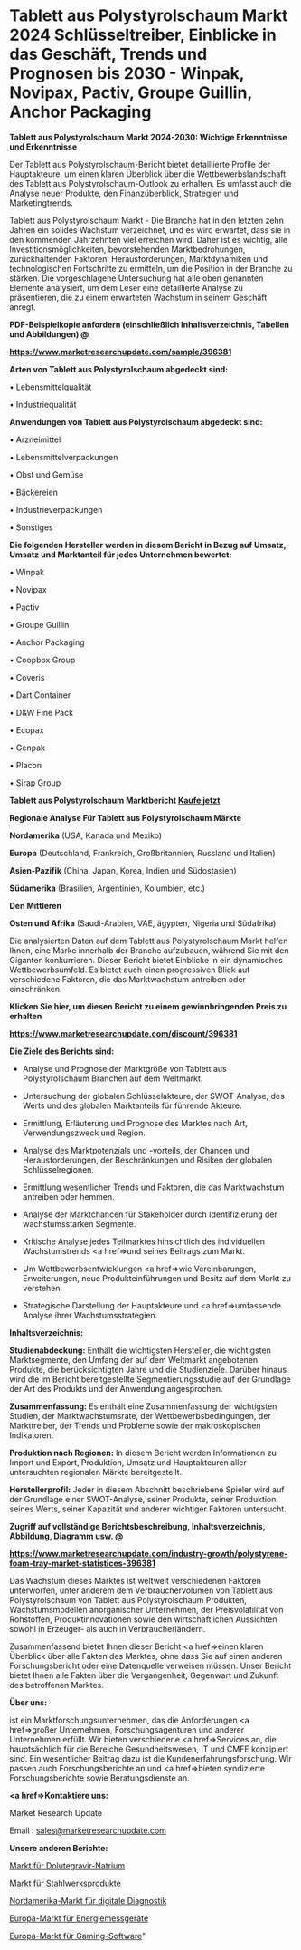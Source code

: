 # Tablett aus Polystyrolschaum Markt 2024 Schlüsseltreiber, Einblicke in das Geschäft, Trends und Prognosen bis 2030 - Winpak, Novipax, Pactiv, Groupe Guillin, Anchor Packaging

<strong>Tablett aus Polystyrolschaum Markt 2024-2030: Wichtige Erkenntnisse und Erkenntnisse</strong>

Der Tablett aus Polystyrolschaum-Bericht bietet detaillierte Profile der Hauptakteure, um einen klaren Überblick über die Wettbewerbslandschaft des Tablett aus Polystyrolschaum-Outlook zu erhalten. Es umfasst auch die Analyse neuer Produkte, den Finanzüberblick, Strategien und Marketingtrends.

Tablett aus Polystyrolschaum Markt - Die Branche hat in den letzten zehn Jahren ein solides Wachstum verzeichnet, und es wird erwartet, dass sie in den kommenden Jahrzehnten viel erreichen wird. Daher ist es wichtig, alle Investitionsmöglichkeiten, bevorstehenden Marktbedrohungen, zurückhaltenden Faktoren, Herausforderungen, Marktdynamiken und technologischen Fortschritte zu ermitteln, um die Position in der Branche zu stärken. Die vorgeschlagene Untersuchung hat alle oben genannten Elemente analysiert, um dem Leser eine detaillierte Analyse zu präsentieren, die zu einem erwarteten Wachstum in seinem Geschäft anregt.



<strong><b>PDF-Beispielkopie anfordern (einschließlich Inhaltsverzeichnis, Tabellen und Abbildungen) @ </b></strong>

<strong><a href=https://www.marketresearchupdate.com/sample/396381>

<strong>https://www.marketresearchupdate.com/sample/396381</u></a></strong></strong>



<strong>Arten von Tablett aus Polystyrolschaum abgedeckt sind:</strong>

• Lebensmittelqualität

• Industriequalität



<strong>Anwendungen von Tablett aus Polystyrolschaum abgedeckt sind:</strong>

• Arzneimittel

• Lebensmittelverpackungen

• Obst und Gemüse

• Bäckereien

• Industrieverpackungen

• Sonstiges



<strong>Die folgenden Hersteller werden in diesem Bericht in Bezug auf Umsatz, Umsatz und Marktanteil für jedes Unternehmen bewertet:</strong>

• Winpak

• Novipax

• Pactiv

• Groupe Guillin

• Anchor Packaging

• Coopbox Group

• Coveris

• Dart Container

• D&W Fine Pack

• Ecopax

• Genpak

• Placon

• Sirap Group



<strong>Tablett aus Polystyrolschaum Marktbericht <a href=https://www.marketresearchupdate.com/buynow/396381>Kaufe jetzt</a></strong>



<strong>Regionale Analyse Für Tablett aus Polystyrolschaum Märkte</strong>



<strong>Nordamerika</strong> (USA, Kanada und Mexiko)



<strong>Europa</strong> (Deutschland, Frankreich, Großbritannien, Russland und Italien)



<strong>Asien-Pazifik</strong> (China, Japan, Korea, Indien und Südostasien)



<strong>Südamerika</strong> (Brasilien, Argentinien, Kolumbien, etc.)



<strong>Den Mittleren</strong> 

<strong>Osten und Afrika</strong> (Saudi-Arabien, VAE, ägypten, Nigeria und Südafrika)

Die analysierten Daten auf dem Tablett aus Polystyrolschaum Markt helfen Ihnen, eine Marke innerhalb der Branche aufzubauen, während Sie mit den Giganten konkurrieren. Dieser Bericht bietet Einblicke in ein dynamisches Wettbewerbsumfeld. Es bietet auch einen progressiven Blick auf verschiedene Faktoren, die das Marktwachstum antreiben oder einschränken.



<strong>Klicken Sie hier, um diesen Bericht zu einem gewinnbringenden Preis zu erhalten
</strong>

<strong><a href=https://www.marketresearchupdate.com/discount/396381>https://www.marketresearchupdate.com/discount/396381</b></u></strong></a>



<strong>Die Ziele des Berichts sind:</strong>

- Analyse und Prognose der Marktgröße von Tablett aus Polystyrolschaum Branchen auf dem Weltmarkt.

- Untersuchung der globalen Schlüsselakteure, der SWOT-Analyse, des Werts und des globalen Marktanteils für führende Akteure.

- Ermittlung, Erläuterung und Prognose des Marktes nach Art, Verwendungszweck und Region.

- Analyse des Marktpotenzials und -vorteils, der Chancen und Herausforderungen, der Beschränkungen und Risiken der globalen Schlüsselregionen.

- Ermittlung wesentlicher Trends und Faktoren, die das Marktwachstum antreiben oder hemmen.

- Analyse der Marktchancen für Stakeholder durch Identifizierung der wachstumsstarken Segmente.

- Kritische Analyse jedes Teilmarktes hinsichtlich des individuellen Wachstumstrends <a href=>und</a> seines Beitrags zum Markt.

- Um Wettbewerbsentwicklungen <a href=>wie</a> Vereinbarungen, Erweiterungen, neue Produkteinführungen und Besitz auf dem Markt zu verstehen.

- Strategische Darstellung der Hauptakteure und <a href=>umfas</a>sende Analyse ihrer Wachstumsstrategien.



<strong>Inhaltsverzeichnis:</strong>



<strong>Studienabdeckung:</strong> Enthält die wichtigsten Hersteller, die wichtigsten Marktsegmente, den Umfang der auf dem Weltmarkt angebotenen Produkte, die berücksichtigten Jahre und die Studienziele. Darüber hinaus wird die im Bericht bereitgestellte Segmentierungsstudie auf der Grundlage der Art des Produkts und der Anwendung angesprochen.



<strong>Zusammenfassung:</strong> Es enthält eine Zusammenfassung der wichtigsten Studien, der Marktwachstumsrate, der Wettbewerbsbedingungen, der Markttreiber, der Trends und Probleme sowie der makroskopischen Indikatoren.



<strong>Produktion nach Regionen:</strong> In diesem Bericht werden Informationen zu Import und Export, Produktion, Umsatz und Hauptakteuren aller untersuchten regionalen Märkte bereitgestellt.



<strong>Herstellerprofil:</strong> Jeder in diesem Abschnitt beschriebene Spieler wird auf der Grundlage einer SWOT-Analyse, seiner Produkte, seiner Produktion, seines Werts, seiner Kapazität und anderer wichtiger Faktoren untersucht.



<strong><b>Zugriff auf vollständige Berichtsbeschreibung, Inhaltsverzeichnis, Abbildung, Diagramm usw. @ </b></strong>

<strong><a href=https://www.marketresearchupdate.com/industry-growth/polystyrene-foam-tray-market-statistices-396381>https://www.marketresearchupdate.com/industry-growth/polystyrene-foam-tray-market-statistices-396381</a></strong>

Das Wachstum dieses Marktes ist weltweit verschiedenen Faktoren unterworfen, unter anderem dem Verbrauchervolumen von Tablett aus Polystyrolschaum von Tablett aus Polystyrolschaum Produkten, Wachstumsmodellen anorganischer Unternehmen, der Preisvolatilität von Rohstoffen, Produktinnovationen sowie den wirtschaftlichen Aussichten sowohl in Erzeuger- als auch in Verbraucherländern.

Zusammenfassend bietet Ihnen dieser Bericht <a href=>einen</a> klaren Überblick über alle Fakten des Marktes, ohne dass Sie auf einen anderen Forschungsbericht oder eine Datenquelle verweisen müssen. Unser Bericht bietet Ihnen alle Fakten über die Vergangenheit, Gegenwart und Zukunft des betroffenen Marktes.



<strong>Über uns:</strong>

 ist ein Marktforschungsunternehmen, das die Anforderungen <a href=>großer</a> Unternehmen, Forschungsagenturen und anderer Unternehmen erfüllt. Wir bieten verschiedene <a href=>Services</a> an, die hauptsächlich für die Bereiche Gesundheitswesen, IT und CMFE konzipiert sind. Ein wesentlicher Beitrag dazu ist die Kundenerfahrungsforschung. Wir passen auch Forschungsberichte an und <a href=>bieten</a> syndizierte Forschungsberichte sowie Beratungsdienste an.



<strong><a href=>Kontaktiere uns:</a></strong>

Market Research Update

Email : sales@marketresearchupdate.com



<strong>Unsere anderen Berichte:</strong>

<a href=https://www.linkedin.com/pulse/dolutegravir-sodium-market-size-growth-set-surge>Markt für Dolutegravir-Natrium</a>

<a href=https://www.linkedin.com/pulse/steel-mills-products-market-research-report-reveals>Markt für Stahlwerksprodukte</a>

<a href=https://www.linkedin.com/pulse/north-america-digital-diagnostics-market>Nordamerika-Markt für digitale Diagnostik</a>

<a href=https://www.linkedin.com/pulse/europe-energy-measuring-devices-market-2023-booming-across>Europa-Markt für Energiemessgeräte</a>

<a href=https://www.linkedin.com/pulse/europe-gaming-software-market-2023-retaf/>Europa-Markt für Gaming-Software</a>"
